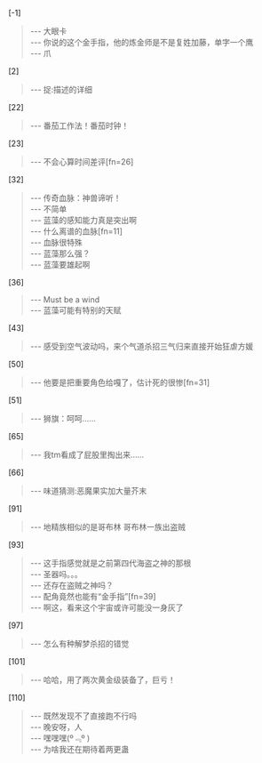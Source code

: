 
[-1] 
>--- 大眼卡<br>
>--- 你说的这个金手指，他的炼金师是不是复姓加藤，单字一个鹰<br>
>--- 爪<br>

[2] 
>--- 捉:描述的详细<br>

[22] 
>--- 番茄工作法！番茄时钟！<br>

[23] 
>--- 不会心算时间差评[fn=26]<br>

[32] 
>--- 传奇血脉：神兽谛听！<br>
>--- 不简单<br>
>--- 蓝藻的感知能力真是突出啊<br>
>--- 什么离谱的血脉[fn=11]<br>
>--- 血脉很特殊<br>
>--- 蓝藻那么强？<br>
>--- 蓝藻要雄起啊<br>

[36] 
>--- Must be a wind<br>
>--- 蓝藻可能有特别的天赋<br>

[43] 
>--- 感受到空气波动吗，来个气道杀招三气归来直接开始狂虐方媛<br>

[50] 
>--- 他要是把重要角色给嘎了，估计死的很惨[fn=31]<br>

[51] 
>--- 狮旗：呵呵……<br>

[65] 
>--- 我tm看成了屁股里掏出来……<br>

[66] 
>--- 味道猜测:恶魔果实加大量芥末<br>

[91] 
>--- 地精族相似的是哥布林  哥布林一族出盗贼<br>

[93] 
>--- 这手指感觉就是之前第四代海盗之神的那根<br>
>--- 圣器吗。。。<br>
>--- 还存在盗贼之神吗？<br>
>--- 配角竟然也能有“金手指”[fn=39]<br>
>--- 啊这，看来这个宇宙或许可能没一身灰了<br>

[97] 
>--- 怎么有种解梦杀招的错觉<br>

[101] 
>--- 哈哈，用了两次黄金级装备了，巨亏！<br>

[110] 
>--- 既然发现不了直接跑不行吗<br>
>--- 晚安呀，人<br>
>--- 嘿嘿嘿(º﹃º )<br>
>--- 为啥我还在期待着两更蛊<br>
